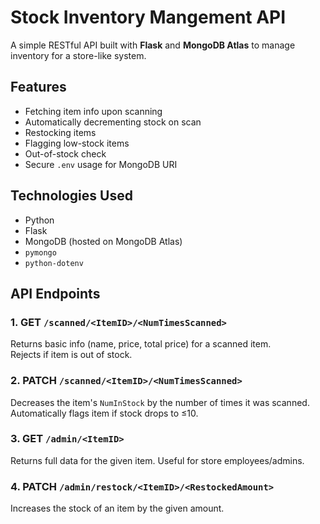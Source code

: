 # Stock Inventory Mangement API

A simple RESTful API built with **Flask** and **MongoDB Atlas** to manage inventory for a store-like system.

## Features
- Fetching item info upon scanning
- Automatically decrementing stock on scan
- Restocking items
- Flagging low-stock items
- Out-of-stock check
- Secure `.env` usage for MongoDB URI
  
## Technologies Used
- Python
- Flask
- MongoDB (hosted on MongoDB Atlas)
- `pymongo`
- `python-dotenv`

## API Endpoints

### 1. **GET** `/scanned/<ItemID>/<NumTimesScanned>`
Returns basic info (name, price, total price) for a scanned item.  
Rejects if item is out of stock.

### 2. **PATCH** `/scanned/<ItemID>/<NumTimesScanned>`
Decreases the item's `NumInStock` by the number of times it was scanned.  
Automatically flags item if stock drops to ≤10.

### 3. **GET** `/admin/<ItemID>`
Returns full data for the given item. Useful for store employees/admins.

### 4. **PATCH** `/admin/restock/<ItemID>/<RestockedAmount>`
Increases the stock of an item by the given amount.
